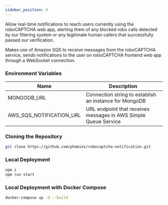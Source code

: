 ```yaml
---
sidebar_position: 4
---
```


Allow real-time notifications to reach users currently using the roboCAPTCHA web app, alerting them of any blocked robo calls detected by our filtering system or any legitimate human callers that successfully 
passed our verification.

Makes use of Amazon SQS to receive messages from the roboCAPTCHA service, sends notifications to the 
user on roboCAPTCHA frontend web app through a WebSocket connection. 

### Environment Variables
| Name                     | Description                                                     |
| ------------------------ | --------------------------------------------------------------- |
| MONGODB_URL              | Connection string to establish an instance for MongoDB          |
| AWS_SQS_NOTIFICATION_URL | URL endpoint that receives messages in AWS Simple Queue Service |

### Cloning the Repository
```bash
git clone https://github.com/phomies/robocaptcha-notification.git
```

### Local Deployment
``` bash
npm i
npm run start
```

### Local Deployment with Docker Compose
``` bash
docker-compose up -d --build
```